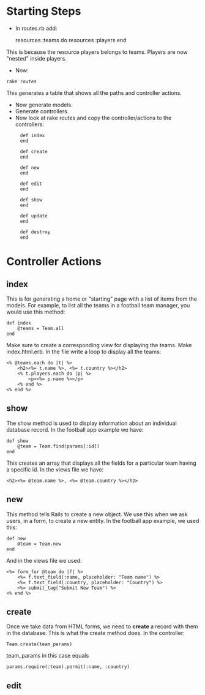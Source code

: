 # Starting Steps
* In routes.rb add:
    
    resources :teams do 
       resources :players
    end

This is because the resource players belongs to teams. Players are now "nested" inside players.

* Now:
```
rake routes
```
This generates a table that shows all the paths and controller actions.

* Now generate models.
* Generate controllers.
* Now look at rake routes and copy the controller/actions to the controllers:

```
     def index
     end

     def create
     end

     def new
     end

     def edit
     end

     def show
     end

     def update
     end

     def destroy
     end
```

# Controller Actions
## index
This is for generating a home or "starting" page with a list of items from the models. For example, to list all the teams in a football team manager, you would use this method:
``` 
def index
	@teams = Team.all
end
```
Make sure to create a corresponding view for displaying the teams. Make index.html.erb. In the file write a loop to display all the teams:
```
<% @teams.each do |t| %>
	<h2><%= t.name %>, <%= t.country %></h2>
	<% t.players.each do |p| %>
		<p><%= p.name %></p>
	<% end %>
<% end %>
```
## show
The show method is used to display information about an individual database record. In the football app example we have:
```
def show
	@team = Team.find(params[:id])
end
```
This creates an array that displays all the fields for a particular team having a specific id. In the views file we have:
```
<h2><%= @team.name %>, <%= @team.country %></h2>
```


## new
This method tells Rails to create a new object. We use this when we ask users, in a form, to create a new entity. In the football app example, we used this:
```
def new
	@team = Team.new
end
```
And in the views file we used:
```
<%= form_for @team do |f| %>
	<%= f.text_field(:name, placeholder: "Team name") %>
	<%= f.text_field(:country, placeholder: "Country") %>
	<%= submit_tag("Submit New Team") %>
<% end %>
```


## create
Once we take data from HTML forms, we need to **create** a record with them in the database. This is what the create method does. In the controller:
```
Team.create(team_params)
```
team_params in this case equals 
```
params.require(:team).permit(:name, :country)
```

## edit
